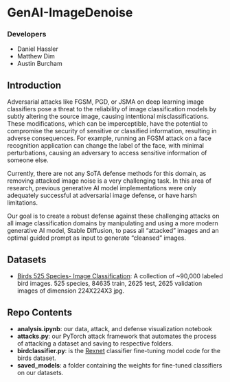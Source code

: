 # GenAI-ImageDenoise
### Developers
* Daniel Hassler
* Matthew Dim
* Austin Burcham

## Introduction
Adversarial attacks like FGSM, PGD, or JSMA on deep learning image classifiers pose a threat to the reliability of image classification models by subtly altering the source image, causing intentional misclassifications. These modifications, which can be imperceptible, have the potential to compromise the security of sensitive or classified information, resulting in adverse consequences. For example, running an FGSM attack on a face recognition application can change the label of the face, with minimal perturbations, causing an adversary to access sensitive information of someone else.

Currently, there are not any SoTA defense methods for this domain, as removing attacked image noise is a very challenging task. In this area of research, previous generative AI model implementations were only adequately successful at adversarial image defense, or have harsh limitations.

Our goal is to create a robust defense against these challenging attacks on all image classification domains by manipulating and using a more modern generative AI model, Stable Diffusion, to pass all “attacked” images and an optimal guided prompt as input to generate “cleansed” images.

## Datasets
* [Birds 525 Species- Image Classification](https://www.kaggle.com/datasets/gpiosenka/100-bird-species?resource=download): A collection of ~90,000 labeled bird images. 525 species, 84635 train, 2625 test, 2625 validation images of dimension 224X224X3 jpg.

## Repo Contents
* **analysis.ipynb**: our data, attack, and defense visualization notebook
* **attacks.py**: our PyTorch attack framework that automates the process of attacking a dataset and saving to respective folders.
* **birdclassifier.py**: is the [Rexnet](https://huggingface.co/docs/timm/en/models/rexnet) classifier fine-tuning model code for the birds dataset.
* **saved_models**: a folder containing the weights for fine-tuned classifiers on our datasets.
